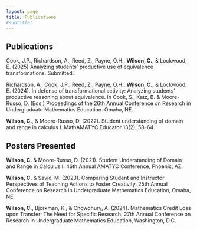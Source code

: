 ```yaml
---
layout: page
title: Publications
#subtitle: 
---
```


## Publications

Cook, J.P., Richardson, A., Reed, Z., Payne, O.H., <b>Wilson, C.</b>, & Lockwood, E. (2025) Analyzing students' productive use of equivalence transformations. Submitted.

Richardson, A., Cook, J.P., Reed, Z., Payne, O.H., <b>Wilson, C.</b>, & Lockwood, E. (2024). In defense of transformational activity: Analyzing students' productive reasoning about equivalence. In Cook, S., Katz, B. &amp; Moore-Russo, D. (Eds.) Proceedings of the 26th Annual Conference on Research in Undergraduate Mathematics Education. Omaha, NE.

<b>Wilson, C.</b>, &amp; Moore-Russo, D. (2022). Student understanding of domain and range in calculus I. MathAMATYC Educator 13(2), 58–64. 

## Posters Presented

<b>Wilson, C.</b> &amp; Moore-Russo, D. (2021). Student Understanding of Domain and Range in Calculus I. 46th Annual AMATYC Conference, Phoenix, AZ.

<b>Wilson, C.</b> &amp; Savi&#0263;, M. (2023). Comparing Student and Instructor Perspectives of Teaching Actions to Foster Creativity. 25th Annual Conference on Research in Undergraduate Mathematics Education, Omaha, NE.

<b>Wilson, C.</b>, Bjorkman, K., & Chowdhury, A. (2024). Mathematics Credit Loss upon Transfer: The Need for Specific Research. 27th Annual Conference on Research in Undergraduate Mathematics Education, Washington, D.C.
